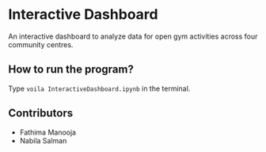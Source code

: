 # Interactive Dashboard
An interactive dashboard to analyze data for open gym activities across four community centres.

## How to run the program?
Type `voila InteractiveDashboard.ipynb` in the terminal.

## Contributors
- Fathima Manooja
- Nabila Salman

